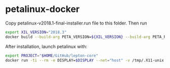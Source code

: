 # petalinux-docker

Copy petalinux-v2018.1-final-installer.run file to this folder. Then run

```bash
export XIL_VERSION="2018.3"
docker build --build-arg PETA_VERSION=${XIL_VERSION} --build-arg PETA_RUN_FILE=download/petalinux-v${XIL_VERSION}-final-installer.run -t petalinux:${XIL_VERSION} .
```

After installation, launch petalinux with:

```bash
export PROJECT="$HOME/GitHub/lepton-core"
docker run -ti --rm -e DISPLAY=$DISPLAY --net="host" -v /tmp/.X11-unix:/tmp/.X11-unix -v $HOME/.Xauthority:/home/vivado/.Xauthority -v ${PROJECT}:/home/vivado/project  petalinux:2018.3 /bin/bash
```